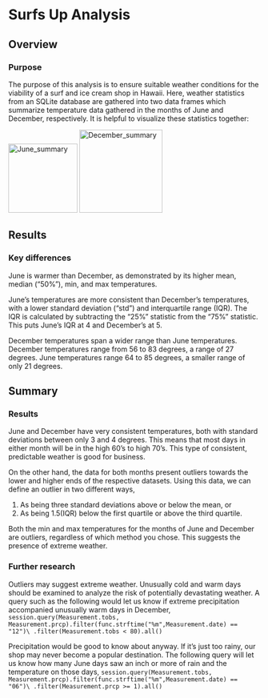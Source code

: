 # Surfs Up Analysis

## Overview

### Purpose
The purpose of this analysis is to ensure suitable weather conditions for the viability of a surf and ice cream shop in Hawaii. Here, weather statistics from an SQLite database are gathered into two data frames which summarize temperature data gathered in the months of June and December, respectively. It is helpful to visualize these statistics together:

<p float="left">
  <img width="138" alt="June_summary" src="https://user-images.githubusercontent.com/114126935/205467293-0a06c8dc-94bb-413a-a012-1a1cbc00e533.png" />
  <img width="166" alt="December_summary" src="https://user-images.githubusercontent.com/114126935/205467296-7e895f0e-0e76-4e81-8806-33733f655a93.png" />
</p>

## Results

### Key differences
June is warmer than December, as demonstrated by its higher mean, median (“50%”), min, and max temperatures. 

June’s temperatures are more consistent than December’s temperatures, with a lower standard deviation (“std”) and interquartile range (IQR). The IQR is calculated by subtracting the “25%” statistic from the “75%” statistic. This puts June’s IQR at 4 and December’s at 5.  

December temperatures span a wider range than June temperatures. December temperatures range from 56 to 83 degrees, a range of 27 degrees. June temperatures range 64 to 85 degrees, a smaller range of only 21 degrees. 

## Summary

### Results
June and December have very consistent temperatures, both with standard deviations between only 3 and 4 degrees. This means that most days in either month will be in the high 60’s to high 70’s. This type of consistent, predictable weather is good for business. 

On the other hand, the data for both months present outliers towards the lower and higher ends of the respective datasets. Using this data, we can define an outlier in two different ways, 

1. As being three standard deviations above or below the mean, or
2. As being 1.5(IQR) below the first quartile or above the third quartile. 

Both the min and max temperatures for the months of June and December are outliers, regardless of which method you chose. This suggests the presence of extreme weather. 

### Further research
Outliers may suggest extreme weather. Unusually cold and warm days should be examined to analyze the risk of potentially devastating weather. A query such as the following would let us know if extreme precipitation accompanied unusually warm days in December,
`session.query(Measurement.tobs, Measurement.prcp).filter(func.strftime("%m",Measurement.date) == "12")\
                .filter(Measurement.tobs < 80).all()`

Precipitation would be good to know about anyway. If it’s just too rainy, our shop may never become a popular destination. The following query will let us know how many June days saw an inch or more of rain and the temperature on those days,
`session.query(Measurement.tobs, Measurement.prcp).filter(func.strftime("%m",Measurement.date) == "06")\
                .filter(Measurement.prcp >= 1).all()`
